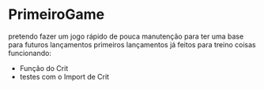# PrimeiroGame
pretendo fazer um jogo rápido de pouca manutenção para ter uma base para futuros lançamentos
primeiros lançamentos já feitos para treino
coisas funcionando:

- Função do Crit
- testes com o Import de Crit